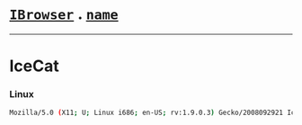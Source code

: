 # [`IBrowser`](/api/main/get-browser.md) . [`name`](../name.md)
---
# IceCat

### Linux

```sh
Mozilla/5.0 (X11; U; Linux i686; en-US; rv:1.9.0.3) Gecko/2008092921 IceCat/3.0.3-g1
```